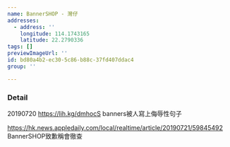 ```yaml
---
name: BannerSHOP - 灣仔
addresses:
  - address: ''
    longitude: 114.1743165
    latitude: 22.2790336
tags: []
previewImageUrl: ''
id: bd80a4b2-ec30-5c86-b88c-37fd407ddac4
group: ''

---
```

### Detail
20190720
https://lih.kg/dmhocS
banners被人寫上侮辱性句子

https://hk.news.appledaily.com/local/realtime/article/20190721/59845492
BannerSHOP致歉稱會徹查
